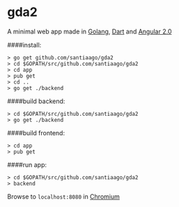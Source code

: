 # gda2

A minimal web app made in [Golang](http://golang.org), [Dart](https://dartlang.org) and [Angular 2.0](https://angular.io/)

####install:

    > go get github.com/santiaago/gda2
    > cd $GOPATH/src/github.com/santiaago/gda2	
    > cd app
    > pub get
    > cd ..
    > go get ./backend

####build backend:


    > cd $GOPATH/src/github.com/santiaago/gda2
    > go get ./backend

####build frontend:

    > cd app
    > pub get

####run app:

    > cd $GOPATH/src/github.com/santiaago/gda2
    > backend

Browse to `localhost:8080` in [Chromium](https://www.chromium.org/Home)
